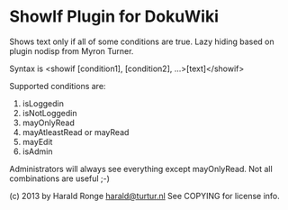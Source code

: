 # ShowIf Plugin for DokuWiki

Shows text only if all of some conditions are true.
Lazy hiding based on plugin nodisp from Myron Turner.

Syntax is \<showif [condition1], [condition2], ...\>[text]\</showif\>

Supported conditions are:

1. isLoggedin
2. isNotLoggedin
3. mayOnlyRead
4. mayAtleastRead or mayRead
5. mayEdit
6. isAdmin

Administrators will always see everything except mayOnlyRead.
Not all combinations are useful ;-)

(c) 2013 by Harald Ronge <harald@turtur.nl>
See COPYING for license info.
